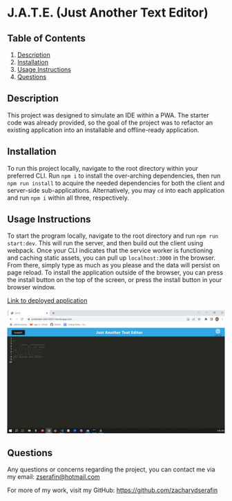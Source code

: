 # J.A.T.E. (Just Another Text Editor)


## Table of Contents

1. [Description](#description)
2. [Installation](#install)
3. [Usage Instructions](#usage)
4. [Questions](#questions)

## <a id="description"></a>Description 

This project was designed to simulate an IDE within a PWA. The starter code was already provided, so the goal of the project was to refactor an existing application into an installable and offline-ready application.

## <a id="install"></a>Installation 

To run this project locally, navigate to the root directory within your preferred CLI. Run `npm i` to install the over-arching dependencies, then run `npm run install` to acquire the needed dependencies for both the client and server-side sub-applications. Alternatively, you may `cd` into each application and run `npm i` within all three, respectively.

## <a id="usage"></a>Usage Instructions 

To start the program locally, navigate to the root directory and run `npm run start:dev`. This will run the server, and then build out the client using webpack. Once your CLI indicates that the service worker is functioning and caching static assets, you can pull up `localhost:3000` in the browser. From there, simply type as much as you please and the data will persist on page reload. To install the application outside of the browser, you can press the install button on the top of the screen, or press the install button in your browser window.

<a href="https://protected-inlet-92631.herokuapp.com/">Link to deployed application</a>

<img src="./screenshot.png">

## <a id="questions"></a>Questions 

Any questions or concerns regarding the project, you can contact me via my email: zserafin@hotmail.com

For more of my work, visit my GitHub: https://github.com/zacharydserafin

